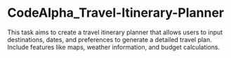 # CodeAlpha_Travel-Itinerary-Planner
This task aims to create a travel itinerary planner that allows users to
input destinations, dates, and preferences to generate
a detailed travel plan. Include features like maps,
weather information, and budget calculations.
